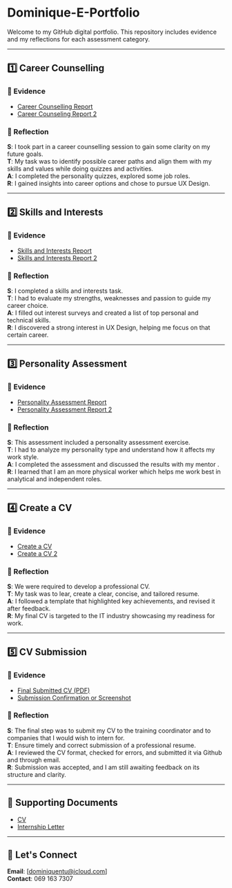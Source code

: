 # Dominique-E-Portfolio

Welcome to my GitHub digital portfolio. This repository includes evidence and my reflections for each assessment category. 

---

## 1️⃣ Career Counselling

### 📂 Evidence
- [Career Counselling Report](https://github.com/dominique2204/Dominique-E-Portfolio/blob/f697b1a46a7454f8cae470e510a3405e808c734c/Career%20Counseling.jpg) 
- [Career Counseling Report 2](https://github.com/dominique2204/Dominique-E-Portfolio/blob/884b96d63c77e4cebaddb227af74ad8d2a574265/Career%20Development%202.jpg)

### 🧠 Reflection 

**S**: I took part in a career counselling session to gain some clarity on my future goals.  
**T**: My task was to identify possible career paths and align them with my skills and values while doing quizzes and activities.  
**A**: I completed the personality quizzes, explored some job roles.  
**R**: I gained insights into career options and chose to pursue UX Design.

---

## 2️⃣ Skills and Interests

### 📂 Evidence
- [Skills and Interests Report](https://github.com/dominique2204/Dominique-E-Portfolio/blob/c01e10e53f7024749864c5e81d6e3be5c799f83d/Skills%20and%20Interest.jpg)
- [Skills and Interests Report 2 ](https://github.com/dominique2204/Dominique-E-Portfolio/blob/7e71171874c34cb9699f84a43a1f0927724881c0/Skills%20and%20Interest%202.jpg)

### 🧠 Reflection 

**S**: I completed a skills and interests task.  
**T**: I had to evaluate my strengths, weaknesses and passion to guide my career choice.  
**A**: I filled out interest surveys and created a list of top personal and technical skills.  
**R**: I discovered a strong interest in UX Design, helping me focus on that certain career.

---

## 3️⃣ Personality Assessment

### 📂 Evidence
- [Personality Assessment Report ](https://github.com/dominique2204/Dominique-E-Portfolio/blob/03ae40d80c39809e4f56a2e39a92ed88be3c1209/Personality%20Assessment.jpg)
- [Personality Assessment Report 2](https://github.com/dominique2204/Dominique-E-Portfolio/blob/c13eab4082ac1b44f98464be1493ce812e50320b/Personality%20Assesment.jpg)

### 🧠 Reflection 

**S**: This assessment included  a personality assessment exercise.  
**T**: I had to analyze my personality type and understand how it affects my work style.  
**A**: I completed the assessment and discussed the results with my mentor .  
**R**: I learned that I am an more physical worker which helps me work best in analytical and independent roles.

---

## 4️⃣ Create a CV

### 📂 Evidence
- [Create a CV](https://github.com/dominique2204/Dominique-E-Portfolio/blob/73f58669e27d07ab8eba5f8d23a1e2f801c41a21/Create%20a%20CV.jpg)
- [Create a CV 2](https://github.com/dominique2204/Dominique-E-Portfolio/blob/a2b90458ceb560ea9d3fe7fa6247220146975fed/Create%20a%20CV%202.jpg)

### 🧠 Reflection 

**S**: We were required to develop a professional CV.  
**T**: My task was to lear, create a clear, concise, and tailored resume.  
**A**: I followed a template that highlighted key achievements, and revised it after feedback.  
**R**: My final CV is targeted to the IT industry showcasing my readiness for work.

---

## 5️⃣ CV Submission

### 📂 Evidence
- [Final Submitted CV (PDF)](https://github.com/dominique2204/Dominique-E-Portfolio/blob/a83a61700493b86c2cd8a00230ecec67267cb2d7/Resume%20of%20Dominique%20Ntuli.pdf)
- [Submission Confirmation or Screenshot](https://github.com/dominique2204/Dominique-E-Portfolio/blob/89f5c1ba1091bbc8ad2dfeb63197c02b4b2e9785/IMG_4595.jpeg)

### 🧠 Reflection 

**S**: The final step was to submit my CV to the training coordinator and to companies that I would wish to intern for.  
**T**: Ensure timely and correct submission of a professional resume.  
**A**: I reviewed the CV format, checked for errors, and submitted it via Github and through email.  
**R**: Submission was accepted, and I am still awaiting feedback on its structure and clarity.

---

## 📎 Supporting Documents

- [CV](https://github.com/dominique2204/Dominique-E-Portfolio/blob/a83a61700493b86c2cd8a00230ecec67267cb2d7/Resume%20of%20Dominique%20Ntuli.pdf)
- [Internship Letter](https://github.com/dominique2204/Dominique-E-Portfolio/blob/3e8f8f8d9f12310c5a8467671590bc45b43ccdb5/Multimedia%20Applications%20letters-12.pdf)

---

## 🔗 Let's Connect

**Email**: [dominiquentu@icloud.com]  
**Contact**: 069 163 7307  


